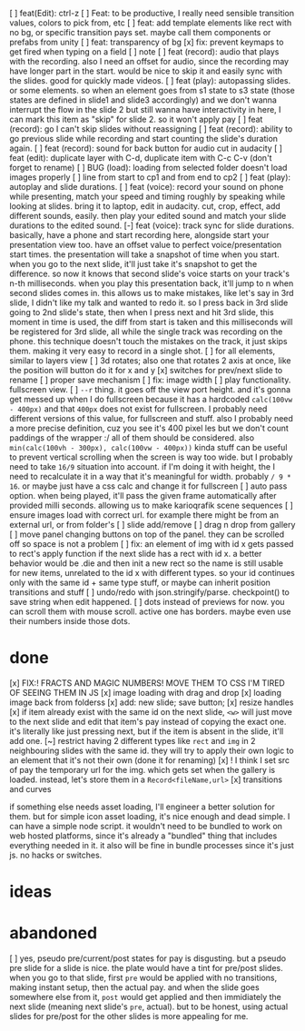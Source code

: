 [ ] feat(Edit): ctrl-z
[ ] Feat: to be productive, I really need sensible transition values, colors to pick from, etc
[ ] feat: add template elements like rect with no bg, or specific transition pays set. maybe call them components or prefabs from unity
[ ] feat: transparency of bg
[x] fix: prevent keymaps to get fired when typing on a field
[ ] note
[ ] feat (record): audio that plays with the recording. also I need an offset for audio, since the recording may have longer part in the start. would be nice to skip it and easily sync with the slides. good for quickly made videos.
[ ] feat (play): autopassing slides. or some elements. so when an element goes from s1 state to s3 state (those states are defined in slide1 and slide3 accordingly) and we don't wanna interrupt the flow in the slide 2 but still wanna have interactivity in here, I can mark this item as "skip" for slide 2. so it won't apply pay
[ ] feat (record): go I can't skip slides without reassigning
[ ] feat (record): ability to go previous slide while recording and start counting the slide's duration again.
[ ] feat (record): sound for back button for audio cut in audacity
[ ] feat (edit): duplicate layer with C-d, duplicate item with C-c C-v (don't forget to rename)
[ ] BUG (load): loading from selected folder doesn't load images properly
[ ] line from start to cp1 and from end to cp2
[ ] feat (play): autoplay and slide durations.
[ ] feat (voice): record your sound on phone while presenting, match your speed and timing roughly by speaking while looking at slides. bring it to laptop, edit in audacity. cut, crop, effect, add different sounds, easily. then play your edited sound and match your slide durations to the edited sound.
[-] feat (voice): track sync for slide durations. basically, have a phone and start recording here, alongside start your presentation view too. have an offset value to perfect voice/presentation start times. the presentation will take a snapshot of time when you start. when you go to the next slide, it'll just take it's snapshot to get the difference. so now it knows that second slide's voice starts on your track's n-th milliseconds. when you play this presentation back, it'll jump to n when second slides comes in. this allows us to make mistakes, like let's say in 3rd slide, I didn't like my talk and wanted to redo it. so I press back in 3rd slide going to 2nd slide's state, then when I press next and hit 3rd slide, this moment in time is used, the diff from start is taken and this milliseconds will be registered for 3rd slide, all while the single track was recording on the phone. this technique doesn't touch the mistakes on the track, it just skips them. making it very easy to record in a single shot.
[ ] for all elements, similar to layers view
[ ] 3d rotates; also one that rotates 2 axis at once, like the position will button do it for x and y
[x] switches for prev/next slide to rename
[ ] proper save mechanism
[ ] fix: image width
[ ] play functionality. fullscreen view.
[ ] `--r` thing. it goes off the view port height. and it's gonna get messed up when I do fullscreen because it has a hardcoded `calc(100vw - 400px)` and that `400px` does not exist for fullscreen. I probably need different versions of this value, for fullscreen and stuff. also I probably need a more precise definition, cuz you see it's 400 pixel les but we don't count paddings of the wrapper :/ all of them should be considered. also `min(calc(100vh - 300px), calc(100vw - 400px))` kinda stuff can be useful to prevent vertical scrolling when the screen is way too wide. but I probably need to take `16/9` situation into account. if I'm doing it with height, the I need to recalculate it in a way that it's meaningful for width. probably `/ 9 * 16`. or maybe just have a css calc and change it for fullscreen
[ ] auto pass option. when being played, it'll pass the given frame automatically after provided milli seconds. allowing us to make karioqrafik scene sequences
[ ] ensure images load with correct url. for example there might be from an external url, or from folder's
[ ] slide add/remove
[ ] drag n drop from gallery
[ ] move panel changing buttons on top of the panel. they can be scrolled off so space is not a problem
[ ] fix: an element of img with id x gets passed to rect's apply function if the next slide has a rect with id x. a better behavior would be .die and then init a new rect so the name is still usable for new items, unrelated to the id x with different types. so your id continues only with the same id + same type stuff, or maybe can inherit position transitions and stuff
[ ] undo/redo with json.stringify/parse. checkpoint() to save string when edit happened.
[ ] dots instead of previews for now. you can scroll them with mouse scroll. active one has borders. maybe even use their numbers inside those dots.

# done
[x] FIX:! FRACTS AND MAGIC NUMBERS! MOVE THEM TO CSS I'M TIRED OF SEEING THEM IN JS
[x] image loading with drag and drop
[x] loading image back from folderss
[x] add: new slide; save button;
[x] resize handles
[x] if item already exist with the same id on the next slide, `<w>` will just move to the next slide and edit that item's pay instead of copying the exact one. it's literally like just pressing next, but if the item is absent in the slide, it'll add one.
[~] restrict having 2 different types like `rect` and `img` in 2 neighbouring slides with the same id. they will try to apply their own logic to an element that it's not their own (done it for renaming)
[x] ! I think I set src of pay the temporary url for the img. which gets set when the gallery is loaded. instead, let's store them in a `Record<fileName,url>`
[x] transitions and curves

if something else needs asset loading, I'll engineer a better solution for them.
but for simple icon asset loading, it's nice enough and dead simple. I can have a 
simple node script. it wouldn't need to be bundled to work on web hosted platforms,
since it's already a "bundled" thing that includes everything needed in it. it also 
will be fine in bundle processes since it's just js. no hacks or switches.

# ideas

# abandoned

[ ] yes, pseudo pre/current/post states for pay is disgusting. but a pseudo pre slide for a slide is nice. the plate would have a tint for pre/post slides. when you go to that slide, first `pre` would be applied with no transitions, making instant setup, then the actual pay. and when the slide goes somewhere else from it, `post` would get applied and then immidiately the next slide (meaning next slide's `pre`, actual). but to be honest, using actual slides for pre/post for the other slides is more appealing for me.
